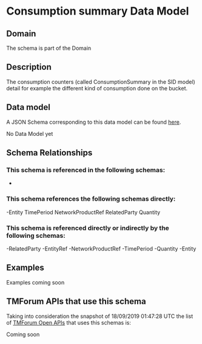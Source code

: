 # Consumption summary Data Model

## Domain

The  schema is part of the  Domain

## Description

The consumption counters (called ConsumptionSummary in the SID model) detail for example the different kind of consumption done on the bucket.

## Data model

A JSON Schema corresponding to this data model can be found
[here](https://github.com/tmforum-rand/schemas/blob/master/Product/ConsumptionSummary.schema.json).

No Data Model yet

## Schema Relationships

### This schema is referenced in the following schemas:

-

### This schema references the following schemas directly:

-Entity
TimePeriod
NetworkProductRef
RelatedParty
Quantity

### This schema is referenced directly or indirectly by the following schemas:

-RelatedParty
-EntityRef
-NetworkProductRef
-TimePeriod
-Quantity
-Entity



## Examples

Examples coming soon

## TMForum APIs that use this schema

Taking into consideration the snapshot of 18/09/2019 01:47:28 UTC the list of [TMForum Open APIs](https://www.tmforum.org/open-apis/) that uses this schemas is:

Coming soon